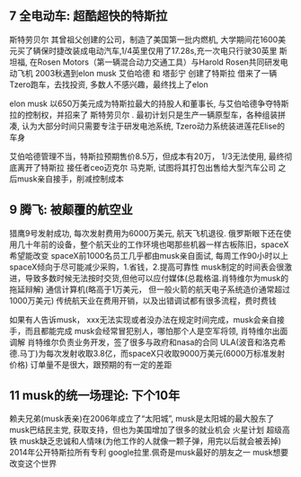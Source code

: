 ## 7 全电动车: 超酷超快的特斯拉
斯特劳贝尔
   其曾祖父创建的公司，制造了美国第一批内燃机, 大学期间花1600美元买了辆保时捷改装成电动汽车,1/4英里仅用了17.28s,充一次电只行驶30英里
   斯坦福, 在Rosen Motors（第一辆混合动力交通工具）与Harold Rosen共同研发电动飞机
   2003秋遇到elon musk
艾伯哈德 和 塔彭宁 创建了特斯拉 借来了一辆Tzero跑车，去找投资, 多数人不感兴趣，最终找上了elon

elon musk 以650万美元成为特斯拉最大的持股人和董事长, 与艾伯哈德争夺特斯拉的控制权，并招来了 斯特劳贝尔 .
最初计划只是生产一辆原型车，各种组装拼凑, 认为大部分时间只需要专注于研发电池系统, Tzero动力系统装进莲花Elise的车身

艾伯哈德管理不当，特斯拉预期售价8.5万，但成本有20万， 1/3无法使用, 最终彻底离开了特斯拉
接任者ceo迈克尔 马克斯, 试图将其打包出售给大型汽车公司
之后musk亲自接手，削减控制成本


## 9 腾飞: 被颠覆的航空业
猎鹰9号发射成功, 每次发射费用为6000万美元, 航天飞机退役.
俄罗斯眼下还在使用几十年前的设备，整个航天业的工作环境也喝那些机器一样古板陈旧，spaceX希望能改变
spaceX前1000名员工几乎都由musk亲自面试, 每周工作90小时以上
spaceX倾向于尽可能减少采购，1.省钱，2.提高可靠性
musk制定的时间表会很激进，导致多数时候无法按时交货,但他可以应付媒体(总裁格温.肖特维尔为musk的拖延辩解)
通信计算机(略高于1万美元， 但一般火箭的航天电子系统造价通常超过1000万美元)
传统航天业在费用开销，以及出错调试都有很多流程，费时费钱

如果有人告诉musk， xxx无法实现或者没办法在规定时间完成，musk会亲自接手，而且都能完成
musk会经常冒犯别人，哪怕那个人是空军将领, 肖特维尔出面调解
肖特维尔负责业务开发，签了很多与政府和nasa的合同
ULA(波音和洛克希德.马丁)为每次发射收取3.8亿，而spaceX只收取9000万美元(6000万标准发射价格)
订单量不是很大，跟预期的有一定的差距

## 11 musk的统一场理论:  下个10年
赖夫兄弟(musk表亲)在2006年成立了“太阳城”, musk是太阳城的最大股东了
musk巴结民主党, 获取支持，但也为美国增加了很多的就业机会
火星计划
超级高铁
musk缺乏忠诚和人情味(为他工作的人就像一颗子弹，用完以后就会被丢掉)
2014年公开特斯拉所有专利
google拉里.佩奇是musk最好的朋友之一
musk想要改变这个世界
